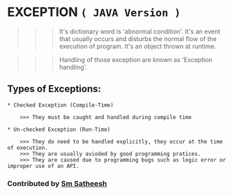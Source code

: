 # EXCEPTION `( JAVA Version )`

>>> It's dictionary word is 'abnormal condition'. It's an event that usually occurs and disturbs the normal flow of the execution of program.
>>> It's an object thrown at runtime.

>>> Handling of those exception are known as 'Exception handling'.


## Types of Exceptions: 
	* Checked Exception (Compile-Time)
		
		>>> They must be caught and handled during compile time
		
	* Un-checked Exception (Run-Time)
		
		>>> They do need to be handled explicitly, they occur at the time of execution.
		>>> They are usually avioded by good programming pratices.
		>>> They are caused due to programming bugs such as logic error or improper use of an API.
		
		
### Contributed by [Sm Satheesh](https://github.com/smsatheesh)